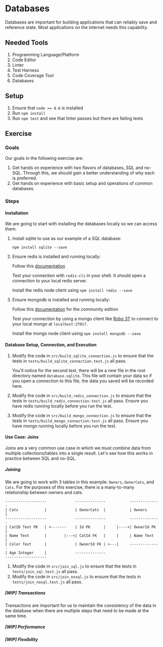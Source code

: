 # Databases

Databases are important for building applications that can reliably save and reference state. Most applications on the internet needs this capability.

## Needed Tools

1. Programming Language/Platform
2. Code Editor
3. Linter
4. Test Harness
5. Code Coverage Tool
6. Databases

## Setup

1. Ensure that `node >= 8.6` is installed
2. Run `npm install`
3. Run `npm test` and see that linter passes but there are failing tests

## Exercise

### Goals

Our goals in the following exercise are:

1. Get hands on experience with two flavors of databases, SQL and no-SQL. Through this, we should gain a better understanding of why each is preferred.
2. Get hands on experience with basic setup and operations of common databases.

### Steps

#### Installation

We are going to start with installing the databases locally so we can access them:

1. Install sqlite to use as our example of a SQL database:

    `npm install sqlite --save`

2. Ensure redis is installed and running locally:

    Follow this [documentation](https://redis.io/topics/quickstart)

    Test your connection with `redis-cli` in your shell. It should open a connection to your local redis server.

    Install the redis node client using `npm install redis --save`

3. Ensure mongodb is installed and running locally:

    Follow this [documentation](https://docs.mongodb.com/manual/installation/) for the community edition

    Test your connection by using a mongo client like [Robo 3T](https://robomongo.org/) to connect to your local mongo at `localhost:27017`.

    Install the mongo node client using `npm install mongodb --save`

#### Database Setup, Connection, and Execution

1. Modify the code in `src/build_sqlite_connection.js` to ensure that the tests in `tests/build_sqlite_connection.test.js` all pass.

    You'll notice for the second test, there will be a new file in the root directory named `database.sqlite`. This file will contain your data so if you open a connection to this file, the data you saved will be recorded here.

2. Modify the code in `src/build_redis_connection.js` to ensure that the tests in `tests/build_redis_connection.test.js` all pass. Ensure you have redis running locally before you run the test.

3. Modify the code in `src/build_mongo_connection.js` to ensure that the tests in `tests/build_mongo_connection.test.js` all pass. Ensure you have mongo running locally before you run the test.

#### Use Case: Joins

Joins are a very common use case in which we must combine data from multiple collections/tables into a single result. Let's see how this works in practice between SQL and no-SQL.

##### Joining

We are going to work with 3 tables in this example: `Owners`, `OwnerCats`, and `Cats`. For the purposes of this exercise, there is a many-to-many relationship between owners and cats.

```
-------------------             --------------           --------------
| Cats            |             | OwnerCats  |           | Owners     |
-------------------             --------------           --------------
| CatID Text PK   | +-------    | Id PK      |     |----+| OwnerId PK |
| Name Text       |        |---<| CatId FK   |     |     | Name Text  |
| Color Text      |             | OwnerId FK | >---|     --------------
| Age Integer     |             --------------
-------------------
```

1. Modify the code in `src/join_sql.js` to ensure that the tests in `tests/join_sql.test.js` all pass.
2. Modify the code in `src/join_nosql.js` to ensure that the tests in `tests/join_nosql.test.js` all pass.

##### [WIP] Transactions

Transactions are important for us to maintain the consistency of the data in the database when there are multiple steps that need to be made at the same time.

##### [WIP] Performance

##### [WIP] Flexibility